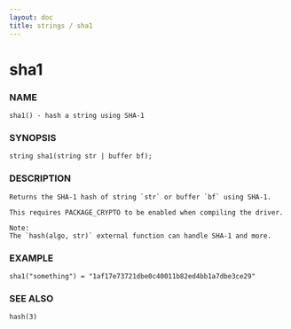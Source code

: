 ```yaml
---
layout: doc
title: strings / sha1
---
```

# sha1

### NAME

    sha1() - hash a string using SHA-1

### SYNOPSIS

    string sha1(string str | buffer bf);

### DESCRIPTION

    Returns the SHA-1 hash of string `str` or buffer `bf` using SHA-1.

    This requires PACKAGE_CRYPTO to be enabled when compiling the driver.

    Note:
    The `hash(algo, str)` external function can handle SHA-1 and more.

### EXAMPLE

    sha1("something") = "1af17e73721dbe0c40011b82ed4bb1a7dbe3ce29"

### SEE ALSO

    hash(3)